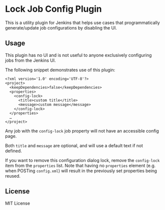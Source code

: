 # Lock Job Config Plugin

This is a utility plugin for Jenkins that helps use cases that programmatically generate/update job configurations by disabling the UI.

## Usage

This plugin has no UI and is not useful to anyone exclusively configuring jobs from the Jenkins UI.

The following snippet demonstrates use of this plugin:

	<?xml version='1.0' encoding='UTF-8'?>
	<project>
	  <keepDependencies>false</keepDependencies>
	  <properties>
	    <config-lock>
	      <title>custom title</title>
	      <message>custom message</message>
	    </config-lock>
	  </properties>
	  …
	</project>

Any job with the `config-lock` job property will not have an accessible config page.

Both `title` and `message` are optional, and will use a default text if not defined.

If you want to remove this configuration dialog lock, remove the `config-lock` item from the `properties` list. Note that having no `properties` element (e.g. when POSTing `config.xml`) will result in the previously set properties being reused.

## License

MIT License

